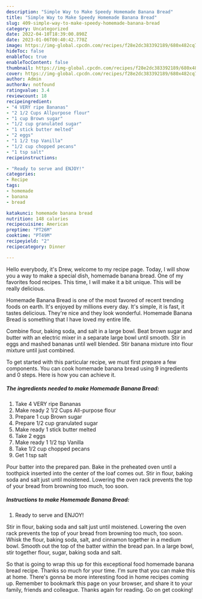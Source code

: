 ```yaml
---
description: "Simple Way to Make Speedy Homemade Banana Bread"
title: "Simple Way to Make Speedy Homemade Banana Bread"
slug: 409-simple-way-to-make-speedy-homemade-banana-bread
category: Uncategorized
date: 2022-04-10T18:39:00.890Z
date: 2023-01-06T00:40:42.770Z
image: https://img-global.cpcdn.com/recipes/f28e2dc383392189/680x482cq70/homemade-banana-bread-recipe-main-photo.jpg
hideToc: false
enableToc: true
enableTocContent: false
thumbnail: https://img-global.cpcdn.com/recipes/f28e2dc383392189/680x482cq70/homemade-banana-bread-recipe-main-photo.jpg
cover: https://img-global.cpcdn.com/recipes/f28e2dc383392189/680x482cq70/homemade-banana-bread-recipe-main-photo.jpg
author: Admin
authorAv: notfound
ratingvalue: 3.4
reviewcount: 18
recipeingredient:
- "4 VERY ripe Bananas"
- "2 1/2 Cups Allpurpose flour"
- "1 cup Brown sugar"
- "1/2 cup granulated sugar"
- "1 stick butter melted"
- "2 eggs"
- "1 1/2 tsp Vanilla"
- "1/2 cup chopped pecans"
- "1 tsp salt"
recipeinstructions:

- "Ready to serve and ENJOY!"
categories:
- Recipe
tags:
- homemade
- banana
- bread

katakunci: homemade banana bread 
nutrition: 148 calories
recipecuisine: American
preptime: "PT26M"
cooktime: "PT49M"
recipeyield: "2"
recipecategory: Dinner

---
```



Hello everybody, it's Drew, welcome to my recipe page. Today, I will show you a way to make a special dish, homemade banana bread. One of my favorites food recipes. This time, I will make it a bit unique. This will be really delicious.

Homemade Banana Bread is one of the most favored of recent trending foods on earth. It's enjoyed by millions every day. It's simple, it is fast, it tastes delicious. They're nice and they look wonderful. Homemade Banana Bread is something that I have loved my entire life.

Combine flour, baking soda, and salt in a large bowl. Beat brown sugar and butter with an electric mixer in a separate large bowl until smooth. Stir in eggs and mashed bananas until well blended. Stir banana mixture into flour mixture until just combined.


To get started with this particular recipe, we must first prepare a few components. You can cook homemade banana bread using 9 ingredients and 0 steps. Here is how you can achieve it.

<!--inarticleads1-->

##### The ingredients needed to make Homemade Banana Bread:

1. Take 4 VERY ripe Bananas
1. Make ready 2 1/2 Cups All-purpose flour
1. Prepare 1 cup Brown sugar
1. Prepare 1/2 cup granulated sugar
1. Make ready 1 stick butter melted
1. Take 2 eggs
1. Make ready 1 1/2 tsp Vanilla
1. Take 1/2 cup chopped pecans
1. Get 1 tsp salt


Pour batter into the prepared pan. Bake in the preheated oven until a toothpick inserted into the center of the loaf comes out. Stir in flour, baking soda and salt just until moistened. Lowering the oven rack prevents the top of your bread from browning too much, too soon. 

<!--inarticleads2-->

##### Instructions to make Homemade Banana Bread:


1. Ready to serve and ENJOY!

Stir in flour, baking soda and salt just until moistened. Lowering the oven rack prevents the top of your bread from browning too much, too soon. Whisk the flour, baking soda, salt, and cinnamon together in a medium bowl. Smooth out the top of the batter within the bread pan. In a large bowl, stir together flour, sugar, baking soda and salt. 

So that is going to wrap this up for this exceptional food homemade banana bread recipe. Thanks so much for your time. I'm sure that you can make this at home. There's gonna be more interesting food in home recipes coming up. Remember to bookmark this page on your browser, and share it to your family, friends and colleague. Thanks again for reading. Go on get cooking!
